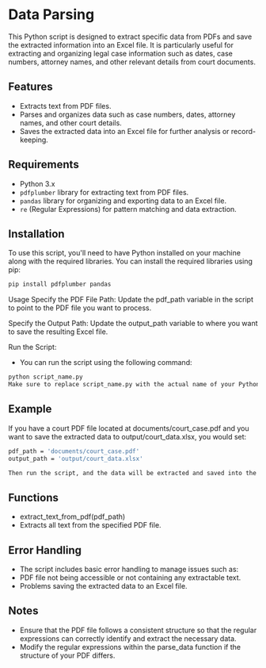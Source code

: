 # Data Parsing

This Python script is designed to extract specific data from  PDFs and save the extracted information into an Excel file. It is particularly useful for extracting and organizing legal case information such as dates, case numbers, attorney names, and other relevant details from court documents.

## Features

- Extracts text from PDF files.
- Parses and organizes data such as case numbers, dates, attorney names, and other court details.
- Saves the extracted data into an Excel file for further analysis or record-keeping.

## Requirements

- Python 3.x
- `pdfplumber` library for extracting text from PDF files.
- `pandas` library for organizing and exporting data to an Excel file.
- `re` (Regular Expressions) for pattern matching and data extraction.

## Installation

To use this script, you'll need to have Python installed on your machine along with the required libraries. You can install the required libraries using pip:

```bash
pip install pdfplumber pandas
```

Usage
Specify the PDF File Path: Update the pdf_path variable in the script to point to the PDF file you want to process.

Specify the Output Path: Update the output_path variable to where you want to save the resulting Excel file.

Run the Script:
- You can run the script using the following command:
```bash
python script_name.py
Make sure to replace script_name.py with the actual name of your Python script.
```
## Example
If you have a court PDF file located at documents/court_case.pdf and you want to save the extracted data to output/court_data.xlsx, you would set:
```bash
pdf_path = 'documents/court_case.pdf'
output_path = 'output/court_data.xlsx'

Then run the script, and the data will be extracted and saved into the specified Excel file.
```
## Functions
- extract_text_from_pdf(pdf_path)
- Extracts all text from the specified PDF file.


## Error Handling
- The script includes basic error handling to manage issues such as:
- PDF file not being accessible or not containing any extractable text.
- Problems saving the extracted data to an Excel file.

## Notes
- Ensure that the PDF file follows a consistent structure so that the regular expressions can correctly identify and extract the necessary data.
- Modify the regular expressions within the parse_data function if the structure of your PDF differs.
